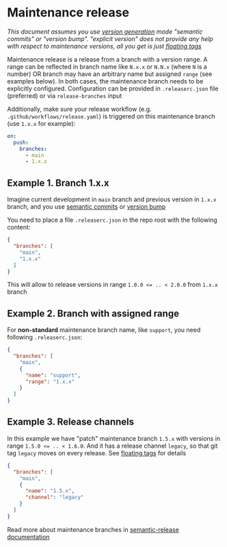 # Maintenance release

_This document assumes you use [version generation](./version-generation.md) mode "semantic commits" or "version bump".
"explicit version" does not provide any help with respect to maintenance versions, all you get is just [floating tags](./floating-tags.md)_

Maintenance release is a release from a branch with a version range.
A range can be reflected in branch name like `N.x.x` or `N.N.x` (where `N` is a number)
OR branch may have an arbitrary name but assigned `range` (see examples below).
In both cases, the maintenance branch needs to be explicitly configured.
Configuration can be provided in `.releaserc.json` file (preferred) or via `release-branches` input

Additionally, make sure your release workflow (e.g. `.github/workflows/release.yaml`)
is triggered on this maintenance branch (use `1.x.x` for example):
```yaml
on:
  push:
    branches:
      - main
      - 1.x.x
```

## Example 1. Branch 1.x.x

Imagine current development in `main` branch and previous version in `1.x.x` branch,
and you use [semantic commits](./semantic-commits.md) or [version bump](./version-generation.md#version-bump)

You need to place a file `.releaserc.json` in the repo root with the following content:
```json
{
  "branches": [
    "main",
    "1.x.x"
  ]
}
```

This will allow to release versions in range `1.0.0 <= .. < 2.0.0` from `1.x.x` branch

## Example 2. Branch with assigned range

For **non-standard** maintenance branch name, like `support`, you need following `.releaserc.json`:
```json
{
  "branches": [
    "main",
    {
      "name": "support",
      "range": "1.x.x"
    }
  ]
}
```

## Example 3. Release channels

In this example we have "patch" maintenance branch `1.5.x` with versions in range `1.5.0 <= .. < 1.6.0`.
And it has a release channel `legacy`, so that git tag `legacy` moves on every release. See [floating tags](./floating-tags.md) for details
```json
{
  "branches": [
    "main",
    {
      "name": "1.5.x",
      "channel": "legacy"
    }
  ]
}
```

Read more about maintenance branches in [semantic-release documentation](https://semantic-release.gitbook.io/semantic-release/usage/workflow-configuration#maintenance-branches)
